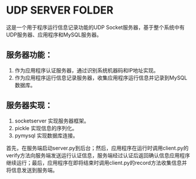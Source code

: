 # UDP SERVER FOLDER

这是一个用于程序运行信息记录功能的UDP Socket服务器，基于整个系统中有UDP服务器、应用程序和MySQL服务器。

## 服务器功能：

1. 作为应用程序认证服务器，通过识别系统机器码和IP地址实现。
2. 作为应用程序运行信息记录服务器，收集应用程序运行信息并记录到MySQL数据库。

## 服务器实现：

1. socketserver 实现服务器框架。
2. pickle 实现信息的序列化。
3. pymysql 实现数据库连接。

首先，在服务端启动server.py到后台；然后，应用程序在运行时调用client.py的verify方法向服务端发送运行认证信息，服务端经过认证后返回确认信息应用程序继续运行；最后，应用程序在即将结束时调用client.py的record方法收集信息并将信息发送到服务端。